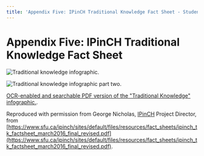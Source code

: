 ```yaml
---
title: 'Appendix Five: IPinCH Traditional Knowledge Fact Sheet - Student Journal Toolkit'
---
```

# Appendix Five: IPinCH Traditional Knowledge Fact Sheet

![Traditional knowledge infographic.](./assets/app-5-tk-1.png)

![Traditional knowledge infographic part two.](./assets/app-5-tk-2.png)

[OCR-enabled and searchable PDF version of the "Traditional Knowledge" infographic.](https://www.sfu.ca/ipinch/sites/default/files/resources/fact_sheets/ipinch_tk_factsheet_march2016_final_revised.pdf).

Reproduced with permission from George Nicholas, [IPinCH](https://www.sfu.ca/ipinch/) Project Director, from [https://www.sfu.ca/ipinch/sites/default/files/resources/fact_sheets/ipinch_tk_factsheet_march2016_final_revised.pdf](https://www.sfu.ca/ipinch/sites/default/files/resources/fact_sheets/ipinch_tk_factsheet_march2016_final_revised.pdf).
